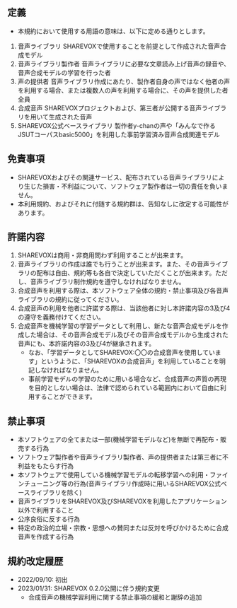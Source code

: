 ## 定義

- 本規約において使用する用語の意味は、以下に定める通りとします。
1. 音声ライブラリ
SHAREVOXで使用することを前提として作成された音声合成モデル
2. 音声ライブラリ製作者
音声ライブラリに必要な文章読み上げ音声の録音や、音声合成モデルの学習を行った者
3. 声の提供者
音声ライブラリ作成にあたり、製作者自身の声ではなく他者の声を利用する場合、または複数人の声を利用する場合に、その声を提供した者全員
4. 合成音声
SHAREVOXプロジェクトおよび、第三者が公開する音声ライブラリを用いて生成された音声
5. SHAREVOX公式ベースライブラリ
製作者y-chanの声や「みんなで作るJSUTコーパスbasic5000」を利用した事前学習済み音声合成関連モデル

## 免責事項

- SHAREVOXおよびその関連サービス、配布されている音声ライブラリにより生じた損害・不利益について、ソフトウェア製作者は一切の責任を負いません。
- 本利用規約、およびそれに付随する規約群は、告知なしに改定する可能性があります。

## 許諾内容

1. SHAREVOXは商用・非商用問わず利用することが出来ます。
2. 音声ライブラリの作成は誰でも行うことが出来ます。また、その音声ライブラリの配布は自由、規約等も各自で決定していただくことが出来ます。ただし、音声ライブラリ制作規約を遵守しなければなりません。
3. 合成音声を利用する際は、本ソフトウェア全体の規約・禁止事項及び各音声ライブラリの規約に従ってください。
4. 合成音声の利用を他者に許諾する際は、当該他者に対し本許諾内容の3及び4の遵守を義務付けてください。
5. 合成音声を機械学習の学習データとして利用し、新たな音声合成モデルを作成した場合は、その音声合成モデル及びその音声合成モデルから生成された音声にも、本許諾内容の3及び4が継承されます。
    - なお、「学習データとしてSHAREVOX:〇〇の合成音声を使用しています」というように、「SHAREVOXの合成音声」を利用していることを明記しなければなりません。
    - 事前学習モデルの学習のために用いる場合など、合成音声の声質の再現を目的としない場合は、法律で認められている範囲内において自由に利用することができます。

## 禁止事項

- 本ソフトウェアの全てまたは一部(機械学習モデルなど)を無断で再配布・販売する行為
- ソフトウェア製作者や音声ライブラリ製作者、声の提供者または第三者に不利益をもたらす行為
- 本ソフトウェアで使用している機械学習モデルの転移学習への利用・ファインチューニング等の行為(音声ライブラリ作成時に用いるSHAREVOX公式ベースライブラリを除く)
- 音声ライブラリをSHAREVOX及びSHAREVOXを利用したアプリケーション以外で利用すること
- 公序良俗に反する行為
- 特定の政治的立場・宗教・思想への賛同または反対を呼びかけるために合成音声を作成する行為

## 規約改定履歴

- 2022/09/10: 初出
- 2023/01/31: SHAREVOX 0.2.0公開に伴う規約変更
    - 合成音声の機械学習利用に関する禁止事項の緩和と謝辞の追加
